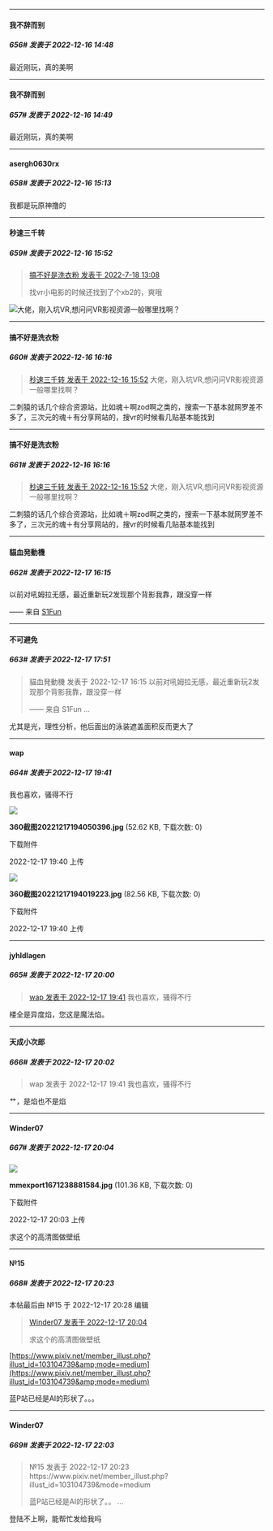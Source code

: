 

*****

####  我不辞而别  
##### 656#       发表于 2022-12-16 14:48

最近刚玩，真的美啊

*****

####  我不辞而别  
##### 657#       发表于 2022-12-16 14:49

最近刚玩，真的美啊



*****

####  asergh0630rx  
##### 658#       发表于 2022-12-16 15:13

我都是玩原神撸的



*****

####  秒速三千转  
##### 659#       发表于 2022-12-16 15:52

<blockquote><a href="httphttps://bbs.saraba1st.com/2b/forum.php?mod=redirect&amp;goto=findpost&amp;pid=56693999&amp;ptid=1569854" target="_blank">搞不好是洗衣粉 发表于 2022-7-18 13:08</a>

找vr小电影的时候还找到了个xb2的，爽哦</blockquote>
<img src="https://static.saraba1st.com/image/smiley/face2017/073.png" referrerpolicy="no-referrer">大佬，刚入坑VR,想问问VR影视资源一般哪里找啊？



*****

####  搞不好是洗衣粉  
##### 660#       发表于 2022-12-16 16:16

<blockquote><a href="httphttps://bbs.saraba1st.com/2b/forum.php?mod=redirect&amp;goto=findpost&amp;pid=58965828&amp;ptid=1569854" target="_blank">秒速三千转 发表于 2022-12-16 15:52</a>
大佬，刚入坑VR,想问问VR影视资源一般哪里找啊？</blockquote>
二刺猿的话几个综合资源站，比如魂＋啊zod啊之类的，搜索一下基本就网罗差不多了，三次元的魂＋有分享网站的，搜vr的时候看几贴基本能找到



*****

####  搞不好是洗衣粉  
##### 661#       发表于 2022-12-16 16:16

<blockquote><a href="httphttps://bbs.saraba1st.com/2b/forum.php?mod=redirect&amp;goto=findpost&amp;pid=58965828&amp;ptid=1569854" target="_blank">秒速三千转 发表于 2022-12-16 15:52</a>
大佬，刚入坑VR,想问问VR影视资源一般哪里找啊？</blockquote>
二刺猿的话几个综合资源站，比如魂＋啊zod啊之类的，搜索一下基本就网罗差不多了，三次元的魂＋有分享网站的，搜vr的时候看几贴基本能找到



*****

####  貓血発動機  
##### 662#       发表于 2022-12-17 16:15

以前对吼姆拉无感，最近重新玩2发现那个背影我靠，跟没穿一样

—— 来自 [S1Fun](https://s1fun.koalcat.com)



*****

####  不可避免  
##### 663#       发表于 2022-12-17 17:51

<blockquote>貓血発動機 发表于 2022-12-17 16:15
以前对吼姆拉无感，最近重新玩2发现那个背影我靠，跟没穿一样

—— 来自 S1Fun ...</blockquote>
尤其是光，理性分析，他后面出的泳装遮盖面积反而更大了



*****

####  wap  
##### 664#       发表于 2022-12-17 19:41

我也喜欢，骚得不行

<img src="https://img.saraba1st.com/forum/202212/17/194058l2f878hi1hashduf.jpg" referrerpolicy="no-referrer">

<strong>360截图20221217194050396.jpg</strong> (52.62 KB, 下载次数: 0)

下载附件

2022-12-17 19:40 上传

<img src="https://img.saraba1st.com/forum/202212/17/194058ue0zzfob7fzw0b0c.jpg" referrerpolicy="no-referrer">

<strong>360截图20221217194019223.jpg</strong> (82.56 KB, 下载次数: 0)

下载附件

2022-12-17 19:40 上传



*****

####  jyhldlagen  
##### 665#       发表于 2022-12-17 20:00

<blockquote><a href="httphttps://bbs.saraba1st.com/2b/forum.php?mod=redirect&amp;goto=findpost&amp;pid=58982412&amp;ptid=1569854" target="_blank">wap 发表于 2022-12-17 19:41</a>
我也喜欢，骚得不行</blockquote>
楼全是异度焰，您这是魔法焰。



*****

####  天成小次郎  
##### 666#       发表于 2022-12-17 20:02

<blockquote>wap 发表于 2022-12-17 19:41
我也喜欢，骚得不行</blockquote>
艹，是焰也不是焰

*****

####  Winder07  
##### 667#       发表于 2022-12-17 20:04

<img src="https://img.saraba1st.com/forum/202212/17/200345r8hah50qla0kyhiz.jpg" referrerpolicy="no-referrer">

<strong>mmexport1671238881584.jpg</strong> (101.36 KB, 下载次数: 0)

下载附件

2022-12-17 20:03 上传

求这个的高清图做壁纸



*****

####  №15  
##### 668#       发表于 2022-12-17 20:23

 本帖最后由 №15 于 2022-12-17 20:28 编辑 
<blockquote><a href="httphttps://bbs.saraba1st.com/2b/forum.php?mod=redirect&amp;goto=findpost&amp;pid=58982678&amp;ptid=1569854" target="_blank">Winder07 发表于 2022-12-17 20:04</a>

求这个的高清图做壁纸</blockquote>
[https://www.pixiv.net/member_illust.php?illust_id=103104739&amp;mode=medium](https://www.pixiv.net/member_illust.php?illust_id=103104739&amp;mode=medium)

蓝P站已经是AI的形状了。。。



*****

####  Winder07  
##### 669#       发表于 2022-12-17 22:03

<blockquote>№15 发表于 2022-12-17 20:23
https://www.pixiv.net/member_illust.php?illust_id=103104739&amp;mode=medium

蓝P站已经是AI的形状了。。 ...</blockquote>
登陆不上啊，能帮忙发给我吗

